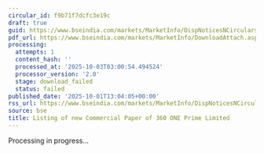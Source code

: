 ```yaml
---
circular_id: f9b71f7dcfc3e19c
draft: true
guid: https://www.bseindia.com/markets/MarketInfo/DispNoticesNCirculars.aspx?Noticeid={BF450B5B-8157-4903-8526-042FA3588EEE}&noticeno=20251001-63&dt=10/01/2025&icount=63&totcount=83&flag=0
pdf_url: https://www.bseindia.com/markets/MarketInfo/DownloadAttach.aspx?id=20251001-63&attachedId=
processing:
  attempts: 1
  content_hash: ''
  processed_at: '2025-10-03T03:00:54.494524'
  processor_version: '2.0'
  stage: download_failed
  status: failed
published_date: '2025-10-01T13:04:05+00:00'
rss_url: https://www.bseindia.com/markets/MarketInfo/DispNoticesNCirculars.aspx?Noticeid={BF450B5B-8157-4903-8526-042FA3588EEE}&noticeno=20251001-63&dt=10/01/2025&icount=63&totcount=83&flag=0
source: bse
title: Listing of new Commercial Paper of 360 ONE Prime Limited
---
```


Processing in progress...